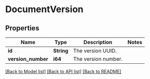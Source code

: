 # DocumentVersion

## Properties

Name | Type | Description | Notes
------------ | ------------- | ------------- | -------------
**id** | **String** | The version UUID. | 
**version_number** | **i64** | The version number. | 

[[Back to Model list]](../README.md#documentation-for-models) [[Back to API list]](../README.md#documentation-for-api-endpoints) [[Back to README]](../README.md)


